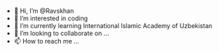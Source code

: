 - 👋 Hi, I’m @Ravskhan
- 👀 I’m interested in coding
- 🌱 I’m currently learning International Islamic Academy of Uzbekistan
- 💞️ I’m looking to collaborate on ...
- 📫 How to reach me ...

<!---
Ravskhan/Ravskhan is a ✨ special ✨ repository because its `README.md` (this file) appears on your GitHub profile.
You can click the Preview link to take a look at your changes.
--->
